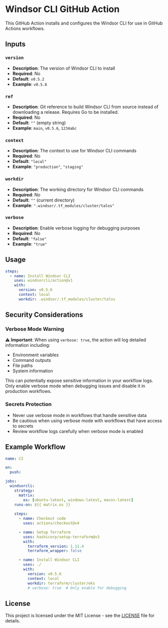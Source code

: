 # Windsor CLI GitHub Action

This GitHub Action installs and configures the Windsor CLI for use in GitHub Actions workflows.

## Inputs

### `version`
- **Description**: The version of Windsor CLI to install
- **Required**: No
- **Default**: `v0.5.2`
- **Example**: `v0.5.6`

### `ref`
- **Description**: Git reference to build Windsor CLI from source instead of downloading a release. Requires Go to be installed.
- **Required**: No
- **Default**: `""` (empty string)
- **Example**: `main`, `v0.5.6`, `1234abc`

### `context`
- **Description**: The context to use for Windsor CLI commands
- **Required**: No
- **Default**: `"local"`
- **Example**: `"production"`, `"staging"`

### `workdir`
- **Description**: The working directory for Windsor CLI commands
- **Required**: No
- **Default**: `""` (current directory)
- **Example**: `".windsor/.tf_modules/cluster/talos"`

### `verbose`
- **Description**: Enable verbose logging for debugging purposes
- **Required**: No
- **Default**: `"false"`
- **Example**: `"true"`

## Usage

```yaml
steps:
  - name: Install Windsor CLI
    uses: windsorcli/action@v1
    with:
      version: v0.5.6
      context: local
      workdir: .windsor/.tf_modules/cluster/talos
```

## Security Considerations

### Verbose Mode Warning
⚠️ **Important**: When using `verbose: true`, the action will log detailed information including:
- Environment variables
- Command outputs
- File paths
- System information

This can potentially expose sensitive information in your workflow logs. Only enable verbose mode when debugging issues and disable it in production workflows.

### Secrets Protection
- Never use verbose mode in workflows that handle sensitive data
- Be cautious when using verbose mode with workflows that have access to secrets
- Review workflow logs carefully when verbose mode is enabled

## Example Workflow

```yaml
name: CI

on:
  push:

jobs:
  windsorcli:
    strategy:
      matrix:
        os: [ubuntu-latest, windows-latest, macos-latest]
    runs-on: ${{ matrix.os }}
  
    steps:
      - name: Checkout code
        uses: actions/checkout@v4

      - name: Setup Terraform
        uses: hashicorp/setup-terraform@v3
        with:
          terraform_version: 1.11.4
          terraform_wrapper: false

      - name: Install Windsor CLI
        uses: ./
        with:
          version: v0.5.6
          context: local
          workdir: terraform/cluster/eks
          # verbose: true  # Only enable for debugging
```

## License

This project is licensed under the MIT License - see the [LICENSE](LICENSE) file for details.
